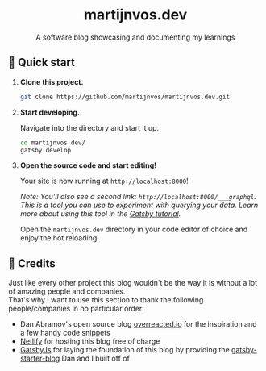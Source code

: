 <div align="center">
  <h1>
    martijnvos.dev
  </h1>
  A software blog showcasing and documenting my learnings
</div>

## :rocket: Quick start

1.  **Clone this project.**

    ```sh
    git clone https://github.com/martijnvos/martijnvos.dev.git
    ```

1.  **Start developing.**

    Navigate into the directory and start it up.

    ```sh
    cd martijnvos.dev/
    gatsby develop
    ```

1.  **Open the source code and start editing!**

    Your site is now running at `http://localhost:8000`!

    _Note: You'll also see a second link: _`http://localhost:8000/___graphql`_. This is a tool you can use to experiment with querying your data. Learn more about using this tool in the [Gatsby tutorial](https://www.gatsbyjs.org/tutorial/part-five/#introducing-graphiql)._

    Open the `martijnvos.dev` directory in your code editor of choice and enjoy the hot reloading!

## :pray: Credits

Just like every other project this blog wouldn't be the way it is without a lot of amazing people and companies.  
That's why I want to use this section to thank the following people/companies in no particular order:

- Dan Abramov's open source blog [overreacted.io](https://overreacted.io/) for the inspiration and a few handy code snippets
- [Netlify](https://www.netlify.com/) for hosting this blog free of charge
- [GatsbyJs](https://www.gatsbyjs.org/) for laying the foundation of this blog by providing the [gatsby-starter-blog](https://github.com/gatsbyjs/gatsby-starter-blog) Dan and I built off of
